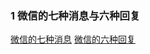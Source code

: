 ### 1 微信的七种消息与六种回复
[微信的七种消息](http://mp.weixin.qq.com/wiki/17/f298879f8fb29ab98b2f2971d42552fd.html)
[微信的六种回复](http://mp.weixin.qq.com/wiki/1/6239b44c206cab9145b1d52c67e6c551.html)
